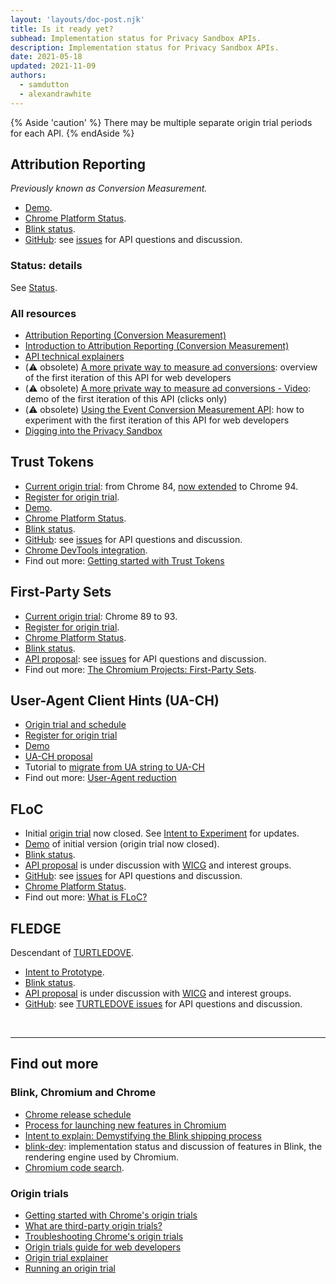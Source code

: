 ```yaml
---
layout: 'layouts/doc-post.njk'
title: Is it ready yet?
subhead: Implementation status for Privacy Sandbox APIs.
description: Implementation status for Privacy Sandbox APIs.
date: 2021-05-18
updated: 2021-11-09
authors:
  - samdutton
  - alexandrawhite
---
```


{% Aside 'caution' %}
There may be multiple separate origin trial periods for each API.
{% endAside %}

## Attribution Reporting

_Previously known as Conversion Measurement._

- [Demo](https://goo.gle/demo-event-level-conversion-measurement-api).
- [Chrome Platform Status](https://www.chromestatus.com/features/6412002824028160).
- [Blink
  status](https://groups.google.com/a/chromium.org/g/blink-dev/search?q=attribution%20reporting).
- [GitHub](https://github.com/WICG/conversion-measurement-api/): see
  [issues](https://github.com/WICG/conversion-measurement-api/issues) for API questions
  and discussion.

### Status: details

See [Status](/docs/privacy-sandbox/attribution-reporting/#status).

### All resources

- [Attribution Reporting (Conversion
  Measurement)](/docs/privacy-sandbox/attribution-reporting)
- [Introduction to Attribution Reporting (Conversion
  Measurement)](/docs/privacy-sandbox/attribution-reporting-introduction)
- [API technical explainers](https://github.com/WICG/conversion-measurement-api/)
- (⚠️ obsolete) [A more private way to measure ad
  conversions](https://web.dev/conversion-measurement/): overview of the first iteration
  of this API for web developers
- (⚠️ obsolete) [A more private way to measure ad conversions -
  Video](https://www.youtube.com/watch?v=jcDfOoWwZcM): demo of the first iteration of this
  API (clicks only)
- (⚠️ obsolete) [Using the Event Conversion Measurement
  API](https://web.dev/using-conversion-measurement/): how to experiment with the first
  iteration of this API for web developers
- [Digging into the Privacy Sandbox](https://web.dev/digging-into-the-privacy-sandbox)

## Trust Tokens

- [Current origin trial](https://web.dev/origin-trials/): from Chrome 84, 
[now extended](https://groups.google.com/a/chromium.org/g/blink-dev/c/-W90wVkS0Ks/m/Jfh5-ZWpAQAJ) to Chrome 94.
- [Register for origin
  trial](/origintrials/#/view_trial/2479231594867458049).
- [Demo](https://trust-token-demo.glitch.me/).
- [Chrome Platform Status](https://www.chromestatus.com/feature/5078049450098688).
- [Blink
  status](https://groups.google.com/a/chromium.org/g/blink-dev/search?q=trust%tokens).
- [GitHub](https://github.com/WICG/trust-token-api): see
  [issues](https://github.com/WICG/trust-token-api/issues) for API questions and
  discussion.
- [Chrome DevTools
  integration](https://developers.google.com/web/updates/2021/01/devtools?utm_source=devtools#trust-token).
- Find out more: [Getting started with Trust Tokens](https://web.dev/trust-tokens/)

## First-Party Sets

- [Current origin trial](https://web.dev/origin-trials/): Chrome 89 to 93.
- [Register for origin
  trial](/origintrials/#/view_trial/988540118207823873).
- [Chrome Platform Status](https://chromestatus.com/feature/5640066519007232).
- [Blink
  status](https://groups.google.com/a/chromium.org/g/blink-dev/search?q=first-party%20sets).
- [API proposal](https://github.com/privacycg/first-party-sets): see
  [issues](hhttps://github.com/privacycg/first-party-sets/issues) for API questions and
  discussion.
- Find out more: [The Chromium Projects: First-Party
  Sets](https://www.chromium.org/updates/first-party-sets).

## User-Agent Client Hints (UA-CH)

- [Origin trial and schedule](https://blog.chromium.org/2021/09/user-agent-reduction-origin-trial-and-dates.html)
- [Register for origin trial](/origintrials/#/view_trial/-7123568710593282047)
- [Demo](https://uar-ot.glitch.me/)
- [UA-CH proposal](https://github.com/WICG/ua-client-hints)
- Tutorial to [migrate from UA string to UA-CH](https://web.dev/migrate-to-ua-ch/)
- Find out more: [User-Agent reduction](/docs/privacy-sandbox/user-agent/)

## FLoC

- Initial [origin trial](https://web.dev/origin-trials) now closed. See [Intent to
  Experiment](https://groups.google.com/a/chromium.org/g/blink-dev/c/MmijXrmwrJs) for
  updates.
- [Demo](https://floc.glitch.me/) of initial version (origin trial now closed).
- [Blink status](https://groups.google.com/a/chromium.org/g/blink-dev/search?q=floc).
- [API proposal](https://github.com/WICG/floc) is under discussion with
  [WICG](https://www.w3.org/community/wicg/) and interest groups.
- [GitHub](https://github.com/WICG/floc): see
  [issues](https://github.com/WICG/floc/issues) for API questions and discussion.
- [Chrome Platform Status](https://www.chromestatus.com/features/5710139774468096).
- Find out more: [What is FLoC?](https://web.dev/floc/)

## FLEDGE

Descendant of [TURTLEDOVE](https://github.com/WICG/turtledove).

- [Intent to
  Prototype](https://groups.google.com/a/chromium.org/g/blink-dev/c/w9hm8eQCmNI/m/LqT59250CAAJ).
- [Blink status](https://groups.google.com/a/chromium.org/g/blink-dev/search?q=fledge).
- [API proposal](https://github.com/WICG/turtledove/blob/main/FLEDGE.md) is under
  discussion with [WICG](https://www.w3.org/community/wicg/) and interest groups.
- [GitHub](https://github.com/WICG/turtledove/blob/main/FLEDGE.md): see [TURTLEDOVE
  issues](https://github.com/WICG/turtledove/issues) for API questions and discussion.

<br>

---

## Find out more

### Blink, Chromium and Chrome

- [Chrome release schedule](https://www.chromestatus.com/features/schedule)
- [Process for launching new features in
  Chromium](https://www.chromium.org/blink/launching-features)
- [Intent to explain: Demystifying the Blink shipping
  process](https://www.youtube.com/watch?time_continue=291&v=y3EZx_b-7tk)
- [blink-dev](https://groups.google.com/a/chromium.org/g/blink-dev/): implementation
  status and discussion of features in Blink, the rendering engine used by Chromium.
- [Chromium code search](https://source.chromium.org/).

### Origin trials

- [Getting started with Chrome's origin trials](https://web.dev/origin-trials/)
- [What are third-party origin trials?](https://web.dev/third-party-origin-trials)
- [Troubleshooting Chrome's origin trials](/blog/origin-trial-troubleshooting/)
- [Origin trials guide for web
  developers](https://github.com/GoogleChrome/OriginTrials/blob/gh-pages/developer-guide.md)
- [Origin trial
  explainer](https://github.com/GoogleChrome/OriginTrials/blob/gh-pages/explainer.md)
- [Running an origin
  trial](https://www.chromium.org/blink/origin-trials/running-an-origin-trial)
